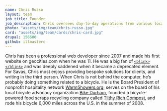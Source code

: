 ```yaml
---
name: Chris Russo
layout: team
job_title: Founder
job_description: Chris oversees day-to-day operations from various locales in Southeast Asia.
photo: "assets/img/team/chris-russo.jpg"
card: "assets/img/team/cards/chris-card.jpg"
drupal: 156600
github: illmasterc
---
```


Chris has been a professional web developer since 2007 and made his first website on geocities.com when he was 11. He was a big fan of <a href="https://developer.mozilla.org/en-US/docs/Web/HTML/Element/blink"><code>&lt;blink&gt;&lt;/blink&gt;</code></a> and was deeply saddened when it became a deprecated element. For Savas, Chris most enjoys providing bespoke solutions for clients, and writing in the third person. When Chris is not behind the computer, he’s probably doing something related to a bicycle. He is the Board President of nonprofit hospitality network [WarmShowers.org](https://www.warmshowers.org), serves on the board of his local bicycle advocacy organization [Bike Durham](http://www.bikedurham.org), founded a bicycle-powered food scraps recycling company called [Tilthy Rich Compost](http://www.tilthyrich.com), and rode his bicycle 6,000 miles across the U.S. in the summer of 2008.

